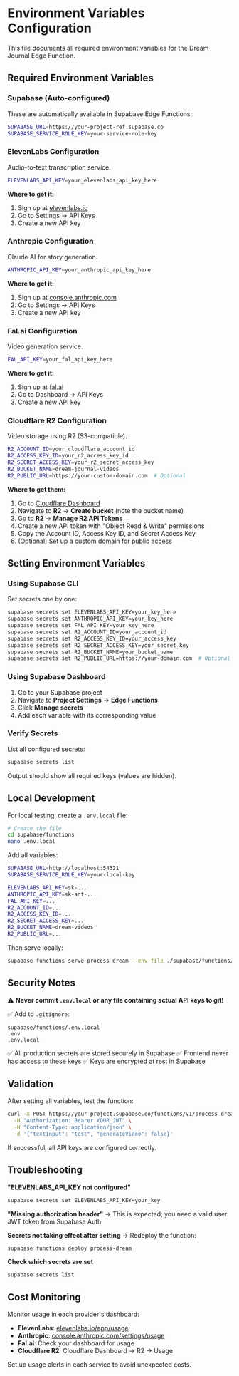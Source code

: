 # Environment Variables Configuration

This file documents all required environment variables for the Dream Journal Edge Function.

## Required Environment Variables

### Supabase (Auto-configured)

These are automatically available in Supabase Edge Functions:

```bash
SUPABASE_URL=https://your-project-ref.supabase.co
SUPABASE_SERVICE_ROLE_KEY=your-service-role-key
```

### ElevenLabs Configuration

Audio-to-text transcription service.

```bash
ELEVENLABS_API_KEY=your_elevenlabs_api_key_here
```

**Where to get it:**
1. Sign up at [elevenlabs.io](https://elevenlabs.io)
2. Go to Settings → API Keys
3. Create a new API key

### Anthropic Configuration

Claude AI for story generation.

```bash
ANTHROPIC_API_KEY=your_anthropic_api_key_here
```

**Where to get it:**
1. Sign up at [console.anthropic.com](https://console.anthropic.com)
2. Go to Settings → API Keys
3. Create a new API key

### Fal.ai Configuration

Video generation service.

```bash
FAL_API_KEY=your_fal_api_key_here
```

**Where to get it:**
1. Sign up at [fal.ai](https://fal.ai)
2. Go to Dashboard → API Keys
3. Create a new API key

### Cloudflare R2 Configuration

Video storage using R2 (S3-compatible).

```bash
R2_ACCOUNT_ID=your_cloudflare_account_id
R2_ACCESS_KEY_ID=your_r2_access_key_id
R2_SECRET_ACCESS_KEY=your_r2_secret_access_key
R2_BUCKET_NAME=dream-journal-videos
R2_PUBLIC_URL=https://your-custom-domain.com  # Optional
```

**Where to get them:**
1. Go to [Cloudflare Dashboard](https://dash.cloudflare.com)
2. Navigate to **R2** → **Create bucket** (note the bucket name)
3. Go to **R2** → **Manage R2 API Tokens**
4. Create a new API token with "Object Read & Write" permissions
5. Copy the Account ID, Access Key ID, and Secret Access Key
6. (Optional) Set up a custom domain for public access

## Setting Environment Variables

### Using Supabase CLI

Set secrets one by one:

```bash
supabase secrets set ELEVENLABS_API_KEY=your_key_here
supabase secrets set ANTHROPIC_API_KEY=your_key_here
supabase secrets set FAL_API_KEY=your_key_here
supabase secrets set R2_ACCOUNT_ID=your_account_id
supabase secrets set R2_ACCESS_KEY_ID=your_access_key
supabase secrets set R2_SECRET_ACCESS_KEY=your_secret_key
supabase secrets set R2_BUCKET_NAME=your_bucket_name
supabase secrets set R2_PUBLIC_URL=https://your-domain.com  # Optional
```

### Using Supabase Dashboard

1. Go to your Supabase project
2. Navigate to **Project Settings** → **Edge Functions**
3. Click **Manage secrets**
4. Add each variable with its corresponding value

### Verify Secrets

List all configured secrets:

```bash
supabase secrets list
```

Output should show all required keys (values are hidden).

## Local Development

For local testing, create a `.env.local` file:

```bash
# Create the file
cd supabase/functions
nano .env.local
```

Add all variables:

```bash
SUPABASE_URL=http://localhost:54321
SUPABASE_SERVICE_ROLE_KEY=your-local-key

ELEVENLABS_API_KEY=sk-...
ANTHROPIC_API_KEY=sk-ant-...
FAL_API_KEY=...
R2_ACCOUNT_ID=...
R2_ACCESS_KEY_ID=...
R2_SECRET_ACCESS_KEY=...
R2_BUCKET_NAME=dream-videos
R2_PUBLIC_URL=...
```

Then serve locally:

```bash
supabase functions serve process-dream --env-file ./supabase/functions/.env.local
```

## Security Notes

⚠️ **Never commit `.env.local` or any file containing actual API keys to git!**

✅ Add to `.gitignore`:
```
supabase/functions/.env.local
.env
.env.local
```

✅ All production secrets are stored securely in Supabase
✅ Frontend never has access to these keys
✅ Keys are encrypted at rest in Supabase

## Validation

After setting all variables, test the function:

```bash
curl -X POST https://your-project.supabase.co/functions/v1/process-dream \
  -H "Authorization: Bearer YOUR_JWT" \
  -H "Content-Type: application/json" \
  -d '{"textInput": "test", "generateVideo": false}'
```

If successful, all API keys are configured correctly.

## Troubleshooting

**"ELEVENLABS_API_KEY not configured"**
```bash
supabase secrets set ELEVENLABS_API_KEY=your_key
```

**"Missing authorization header"**
→ This is expected; you need a valid user JWT token from Supabase Auth

**Secrets not taking effect after setting**
→ Redeploy the function:
```bash
supabase functions deploy process-dream
```

**Check which secrets are set**
```bash
supabase secrets list
```

## Cost Monitoring

Monitor usage in each provider's dashboard:
- **ElevenLabs**: [elevenlabs.io/app/usage](https://elevenlabs.io/app/usage)
- **Anthropic**: [console.anthropic.com/settings/usage](https://console.anthropic.com/settings/usage)
- **Fal.ai**: Check your dashboard for usage
- **Cloudflare R2**: Cloudflare Dashboard → R2 → Usage

Set up usage alerts in each service to avoid unexpected costs.

